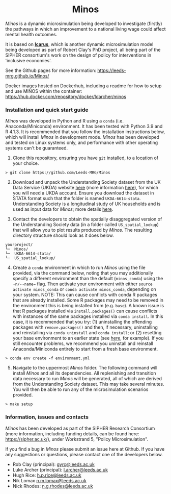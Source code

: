 <div align="center">
    <h1>Minos</h1>
</div>

*Minos* is a dynamic microsimulation being developed to investigate (firstly) the pathways in which an improvement to a national living wage could affect mental health outcomes. 

It is based on [**Icarus**](https://github.com/RobertClay/Icarus), which is another dynamic microsimulation model being developed as part of Robert Clay's PhD project, all being part of the SIPHER consortium's work on the design of policy for interventions in 'inclusive economies'.

See the Github pages for more information: https://leeds-mrg.github.io/Minos/

Docker images hosted on Dockerhub, including a readme for how to setup and use MINOS within the container: https://hub.docker.com/repository/docker/ldarcher/minos

### Installation and quick start guide

*Minos* was developed in Python and R using a ```conda``` (i.e. Anaconda/Miniconda) environment. It has been tested with Python 3.9 and R 4.1.3. It is recommended that you follow the installation instructions below, which will install *Minos* in development mode. *Minos* has been developed and tested on Linux systems only, and performance with other operating systems can't be guaranteed.

1. Clone this repository, ensuring you have ```git``` installed, to a location of your choice.

```> git clone https://github.com/Leeds-MRG/Minos```

2. Download and unpack the Understanding Society dataset from the UK Data Service (UKDA) website [here](https://ukdataservice.ac.uk/find-data/) (more information [here](https://www.understandingsociety.ac.uk/documentation/access-data)), for which you will need a UKDA account. Ensure you download the dataset in STATA format such that the folder is named ```UKDA-6614-stata```. Understanding Society is a longitudinal study of UK households and is used as input data for *Minos*; more details [here](https://www.understandingsociety.ac.uk/).

3. Contact the developers to obtain the spatially disaggregated version of the Understanding Society data (in a folder called ```US_spatial_lookup```) that will allow you to plot results produced by *Minos*. The resulting directory structure should look as it does below.

```
yourproject/
└─  Minos/
└─  UKDA-6614-stata/
└─  US_spatial_lookup/
```

4. Create a ```conda``` environment in which to run *Minos* using the file provided, via the command below, noting that you may additionally specify a different environment than the default (```minos_conda```) using the ```-n/--name=``` flag. Then activate your environment with either ```source activate minos_conda``` or ```conda activate minos_conda```, depending on your system. NOTE: This can cause conflicts with conda R packages that are already installed. Some R packages may need to be removed in the environment this is being installed from (e.g. ```base```). A known issue is that R packages installed via ```install.packages()``` can cause conflicts with instances of the same packages installed via ```conda install```. In this case, it is recommended that you try: (1) uninstalling the offending packages with ```remove.packages()``` and then, if necessary, uninstalling and reinstalling via ```conda uninstall``` and ```conda install```; or (2) resetting your base environment to an earlier state (see [here](https://stackoverflow.com/questions/41914139/how-to-reset-anaconda-root-environment), for example). If you still encounter problems, we recommend you uninstall and reinstall Anaconda/Miniconda entirely to start from a fresh base environment.

```
> conda env create -f environment.yml
```

5. Navigate to the uppermost *Minos* folder. The following command will install *Minos* and all its dependencies. All replenishing and transition data necessary to run *Minos* will be generated, all of which are derived from the Understanding Society dataset. This may take several minutes. You will then be able to run any of the microsimulation scenarios provided.

```> make setup```

### Information, issues and contacts

*Minos* has been developed as part of the SIPHER Research Consortium (more information, including funding details, can be found here: https://sipher.ac.uk/), under Workstrand 5, "Policy Microsimulation".

If you find a bug in *Minos* please submit an issue here at Github. If you have any suggestions or questions, please contact one of the developers below.

- Rob Clay (principal): gyrc@leeds.ac.uk
- Luke Archer (principal): l.archer@leeds.ac.uk
- Hugh Rice: h.p.rice@leeds.ac.uk
- Nik Lomax n.m.lomax@leeds.ac.uk
- Nick Rhodes: n.g.rhodes@leeds.ac.uk
